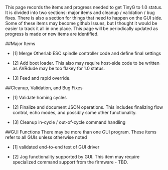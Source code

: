 This page records the items and progress needed to get TinyG to 1.0 status. It is divided into two sections: major items and cleanup / validation / bug fixes. There is also a section for things that need to happen on the GUI side. Some of these items may become github Issues, but I thought it would be easier to track it all in one place. This page will be periodically updated as progress is made or new items are identified.

##Major Items
* [1] Merge Otherlab ESC spindle controller code and define final settings

* [2] Add boot loader. This also may require host-side code to be written as AVRdude may be too flakey for 1.0 status.

* [3] Feed and rapid override.

##Cleanup, Validation, and Bug Fixes

* [1] Validate homing cycles

* [2] Finalize and document JSON operations. This includes finalizing flow control, echo modes, and possibly some other functionality.

* [3] Cleanup in-cycle / out-of-cycle command handling

##GUI Functions
There may be more than one GUI program. These items refer to all GUIs unless otherwise noted
 
* [1] validated end-to-end test of GUI driver

* [2] Jog functionality supported by GUI. This item may require specialized command support from the firmware - TBD.